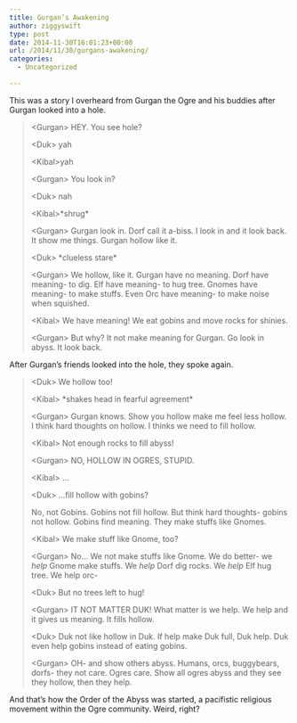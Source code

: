 ```yaml
---
title: Gurgan’s Awakening
author: ziggyswift
type: post
date: 2014-11-30T16:01:23+00:00
url: /2014/11/30/gurgans-awakening/
categories:
  - Uncategorized

---
```

This was a story I overheard from Gurgan the Ogre and his buddies after Gurgan looked into a hole.

> &lt;Gurgan&gt; HEY. You see hole?
> 
> &lt;Duk&gt; yah
> 
> &lt;Kibal&gt;yah
> 
> &lt;Gurgan&gt; You look in?
> 
> &lt;Duk&gt; nah
> 
> &lt;Kibal&gt;\*shrug\*
> 
> &lt;Gurgan&gt; Gurgan look in. Dorf call it a-biss. I look in and it look back. It show me things. Gurgan hollow like it.
> 
> &lt;Duk&gt; \*clueless stare\*
> 
> &lt;Gurgan&gt; We hollow, like it. Gurgan have no meaning. Dorf have meaning- to dig. Elf have meaning- to hug tree. Gnomes have meaning- to make stuffs. Even Orc have meaning- to make noise when squished.
> 
> &lt;Kibal&gt; We have meaning! We eat gobins and move rocks for shinies.
> 
> &lt;Gurgan&gt; But why? It not make meaning for Gurgan. Go look in abyss. It look back.

After Gurgan&#8217;s friends looked into the hole, they spoke again.

> &lt;Duk&gt; We hollow too!
> 
> &lt;Kibal&gt; \*shakes head in fearful agreement\*
> 
> &lt;Gurgan&gt; Gurgan knows. Show you hollow make me feel less hollow. I think hard thoughts on hollow. I thinks we need to fill hollow.
> 
> &lt;Kibal&gt; Not enough rocks to fill abyss!
> 
> &lt;Gurgan&gt; NO, HOLLOW IN OGRES, STUPID.
> 
> &lt;Kibal&gt; &#8230;
> 
> &lt;Duk&gt; &#8230;fill hollow with gobins?
> 
> <Gugan> No, not Gobins. Gobins not fill hollow. But think hard thoughts- gobins not hollow. Gobins find meaning. They make stuffs like Gnomes.
> 
> &lt;Kibal&gt; We make stuff like Gnome, too?
> 
> &lt;Gurgan&gt; No&#8230; We not make stuffs like Gnome. We do better- we _help_ Gnome make stuffs. We _help_ Dorf dig rocks. We _help_ Elf hug tree. We help orc-
> 
> &lt;Duk&gt; But no trees left to hug!
> 
> &lt;Gurgan&gt; IT NOT MATTER DUK! What matter is we help. We help and it gives us meaning. It fills hollow.
> 
> &lt;Duk&gt; Duk not like hollow in Duk. If help make Duk full, Duk help. Duk even help gobins instead of eating gobins.
> 
> &lt;Gurgan&gt; OH- and show others abyss. Humans, orcs, buggybears, dorfs- they not care. Ogres care. Show all ogres abyss and they see they hollow, then they help.

And that&#8217;s how the Order of the Abyss was started, a pacifistic religious movement within the Ogre community. Weird, right?
